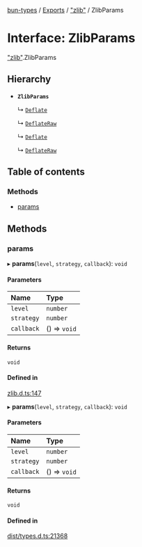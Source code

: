 [bun-types](https://github.com/oven-sh/bun-types/blob/master/api-docs/README.md) / [Exports](https://github.com/oven-sh/bun-types/blob/master/api-docs/modules.md) / ["zlib"](https://github.com/oven-sh/bun-types/blob/master/api-docs/modules/zlib_.md) / ZlibParams

# Interface: ZlibParams

["zlib"](https://github.com/oven-sh/bun-types/blob/master/api-docs/modules/zlib_.md).ZlibParams

## Hierarchy

- **`ZlibParams`**

  ↳ [`Deflate`](https://github.com/oven-sh/bun-types/blob/master/api-docs/interfaces/zlib_.Deflate-1.md)

  ↳ [`DeflateRaw`](https://github.com/oven-sh/bun-types/blob/master/api-docs/interfaces/zlib_.DeflateRaw-1.md)

  ↳ [`Deflate`](https://github.com/oven-sh/bun-types/blob/master/api-docs/interfaces/node_zlib_.Deflate-1.md)

  ↳ [`DeflateRaw`](https://github.com/oven-sh/bun-types/blob/master/api-docs/interfaces/node_zlib_.DeflateRaw-1.md)

## Table of contents

### Methods

- [params](https://github.com/oven-sh/bun-types/blob/master/api-docs/interfaces/zlib_.ZlibParams.md#params)

## Methods

### params

▸ **params**(`level`, `strategy`, `callback`): `void`

#### Parameters

| Name | Type |
| :------ | :------ |
| `level` | `number` |
| `strategy` | `number` |
| `callback` | () => `void` |

#### Returns

`void`

#### Defined in

[zlib.d.ts:147](https://github.com/valgaze/bun-types/blob/6f8dbf8/zlib.d.ts#L147)

▸ **params**(`level`, `strategy`, `callback`): `void`

#### Parameters

| Name | Type |
| :------ | :------ |
| `level` | `number` |
| `strategy` | `number` |
| `callback` | () => `void` |

#### Returns

`void`

#### Defined in

[dist/types.d.ts:21368](https://github.com/valgaze/bun-types/blob/6f8dbf8/dist/types.d.ts#L21368)
